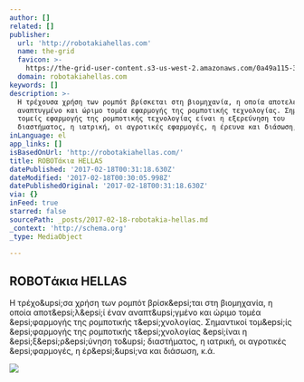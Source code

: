 ```yaml
---
author: []
related: []
publisher:
  url: 'http://robotakiahellas.com'
  name: the-grid
  favicon: >-
    https://the-grid-user-content.s3-us-west-2.amazonaws.com/0a49a115-3bc4-43bd-b763-df295b6a7909.gif
  domain: robotakiahellas.com
keywords: []
description: >-
  Η τρέχουσα χρήση των ρομπότ βρίσκεται στη βιομηχανία, η οποία αποτελεί έναν
  αναπτυγμένο και ώριμο τομέα εφαρμογής της ρομποτικής τεχνολογίας. Σημαντικοί
  τομείς εφαρμογής της ρομποτικής τεχνολογίας είναι η εξερεύνηση του
  διαστήματος, η ιατρική, οι αγροτικές εφαρμογές, η έρευνα και διάσωση, κ.ά.
inLanguage: el
app_links: []
isBasedOnUrl: 'http://robotakiahellas.com/'
title: ROBOTάκια HELLAS
datePublished: '2017-02-18T00:31:18.630Z'
dateModified: '2017-02-18T00:30:05.998Z'
datePublishedOriginal: '2017-02-18T00:31:18.630Z'
via: {}
inFeed: true
starred: false
sourcePath: _posts/2017-02-18-robotakia-hellas.md
_context: 'http://schema.org'
_type: MediaObject

---
```

<article style=""><h1>ROBOTάκια HELLAS</h1><p>Η τρέχο&amp;upsi;σα χρήση των ρομπότ βρίσκ&amp;epsi;ται στη βιομηχανία, η οποία αποτ&amp;epsi;λ&amp;epsi;ί έναν αναπτ&amp;upsi;γμένο και ώριμο τομέα &amp;epsi;φαρμογής της ρομποτικής τ&amp;epsi;χνολογίας. Σημαντικοί τομ&amp;epsi;ίς &amp;epsi;φαρμογής της ρομποτικής τ&amp;epsi;χνολογίας &amp;epsi;ίναι η &amp;epsi;ξ&amp;epsi;ρ&amp;epsi;ύνηση το&amp;upsi; διαστήματος, η ιατρική, οι αγροτικές &amp;epsi;φαρμογές, η έρ&amp;epsi;&amp;upsi;να και διάσωση, κ.ά.</p><img src="https://the-grid-user-content.s3-us-west-2.amazonaws.com/8722394b-fd91-4b5d-8ec9-6e76cfb8b0b9.gif" /></article>